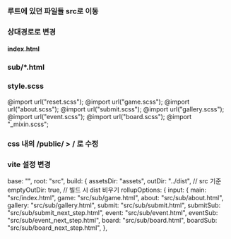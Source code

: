### 루트에 있던 파일들 src로 이동

### 상대경로로 변경
#### index.html
<script type="module" src="js/main.js"></script>

### sub/*.html
<script type="module" src="../js/main.js"></script>

### style.scss
@import url("reset.scss");
@import url("game.scss");
@import url("about.scss");
@import url("submit.scss");
@import url("gallery.scss");
@import url("event.scss");
@import url("board.scss");
@import "_mixin.scss";

### css 내의 /public/ > / 로 수정

### vite 설정 변경

base: "",
root: "src",
build: {
  assetsDir: "assets",
  outDir: "../dist", // src 기준
  emptyOutDir: true, // 빌드 시 dist 비우기
  rollupOptions: {
    input: {
      main: "src/index.html",
      game: "src/sub/game.html",
      about: "src/sub/about.html",
      gallery: "src/sub/gallery.html",
      submit: "src/sub/submit.html",
      submitSub: "src/sub/submit_next_step.html",
      event: "src/sub/event.html",
      eventSub: "src/sub/event_next_step.html",
      board: "src/sub/board.html",
      boardSub: "src/sub/board_next_step.html",
    },
    